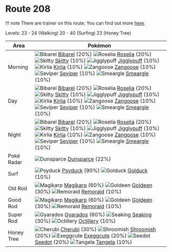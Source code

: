 # Route 208

!!! note
    There are trainer on this route. You can find out more [here](/trainer_changes/route_208/).

Levels: 23 - 24 (Walking) 20 - 40 (Surfing) 23 (Honey Tree)

Area       | Pokémon
---        | ---
Morning    | ![][400]  [Bibarel] (20%) ![][315]  [Roselia] (20%) ![][300]  [Skitty] (10%)  ![][039]  [Jigglypuff] (10%) ![][281]  [Kirlia] (10%) ![][335]  [Zangoose] (10%)  ![][336]  [Seviper] (10%) ![][235]  [Smeargle] (10%)
Day        | ![][400]  [Bibarel] (20%) ![][315]  [Roselia] (20%) ![][300]  [Skitty] (10%)  ![][039]  [Jigglypuff] (10%) ![][281]  [Kirlia] (10%) ![][335]  [Zangoose] (10%)  ![][336]  [Seviper] (10%) ![][235]  [Smeargle] (10%)
Night      | ![][400]  [Bibarel] (20%) ![][315]  [Roselia] (20%) ![][300]  [Skitty] (10%)  ![][039]  [Jigglypuff] (10%) ![][281]  [Kirlia] (10%) ![][335]  [Zangoose] (10%)  ![][336]  [Seviper] (10%) ![][235]  [Smeargle] (10%)
Poké Radar | ![][206]  [Dunsparce] (22%)
Surf       | ![][054]  [Psyduck] (90%) ![][055]  [Golduck] (10%)
Old Rod    | ![][129]  [Magikarp] (60%) ![][118]  [Goldeen] (30%) ![][223]  [Remoraid] (10%)
Good Rod   | ![][129]  [Magikarp] (60%) ![][118]  [Goldeen] (30%) ![][223]  [Remoraid] (10%)
Super Rod  | ![][130]  [Gyarados] (60%) ![][119]  [Seaking] (30%) ![][224]  [Octillery] (10%)
Honey Tree | ![][420]  [Cherubi] (30%) ![][285]  [Shroomish] (20%) ![][102]  [Exeggcute] (20%)  ![][273]  [Seedot] (20%) ![][114]  [Tangela] (10%)


[039]: https://raw.githubusercontent.com/PokeAPI/sprites/master/sprites/pokemon/39.png "Jigglypuff"
[054]: https://raw.githubusercontent.com/PokeAPI/sprites/master/sprites/pokemon/54.png "Psyduck"
[055]: https://raw.githubusercontent.com/PokeAPI/sprites/master/sprites/pokemon/55.png "Golduck"
[102]: https://raw.githubusercontent.com/PokeAPI/sprites/master/sprites/pokemon/102.png "Exeggcute"
[114]: https://raw.githubusercontent.com/PokeAPI/sprites/master/sprites/pokemon/114.png "Tangela"
[118]: https://raw.githubusercontent.com/PokeAPI/sprites/master/sprites/pokemon/118.png "Goldeen"
[119]: https://raw.githubusercontent.com/PokeAPI/sprites/master/sprites/pokemon/119.png "Seaking"
[129]: https://raw.githubusercontent.com/PokeAPI/sprites/master/sprites/pokemon/129.png "Magikarp"
[130]: https://raw.githubusercontent.com/PokeAPI/sprites/master/sprites/pokemon/130.png "Gyarados"
[206]: https://raw.githubusercontent.com/PokeAPI/sprites/master/sprites/pokemon/206.png "Dunsparce"
[223]: https://raw.githubusercontent.com/PokeAPI/sprites/master/sprites/pokemon/223.png "Remoraid"
[224]: https://raw.githubusercontent.com/PokeAPI/sprites/master/sprites/pokemon/224.png "Octillery"
[235]: https://raw.githubusercontent.com/PokeAPI/sprites/master/sprites/pokemon/235.png "Smeargle"
[273]: https://raw.githubusercontent.com/PokeAPI/sprites/master/sprites/pokemon/273.png "Seedot"
[281]: https://raw.githubusercontent.com/PokeAPI/sprites/master/sprites/pokemon/281.png "Kirlia"
[285]: https://raw.githubusercontent.com/PokeAPI/sprites/master/sprites/pokemon/285.png "Shroomish"
[300]: https://raw.githubusercontent.com/PokeAPI/sprites/master/sprites/pokemon/300.png "Skitty"
[315]: https://raw.githubusercontent.com/PokeAPI/sprites/master/sprites/pokemon/315.png "Roselia"
[335]: https://raw.githubusercontent.com/PokeAPI/sprites/master/sprites/pokemon/335.png "Zangoose"
[336]: https://raw.githubusercontent.com/PokeAPI/sprites/master/sprites/pokemon/336.png "Seviper"
[400]: https://raw.githubusercontent.com/PokeAPI/sprites/master/sprites/pokemon/400.png "Bibarel"
[420]: https://raw.githubusercontent.com/PokeAPI/sprites/master/sprites/pokemon/420.png "Cherubi"
[Jigglypuff]: /pokemon_changes/039/
[Psyduck]: /pokemon_changes/054/
[Golduck]: /pokemon_changes/055/
[Exeggcute]: /pokemon_changes/102/
[Tangela]: /pokemon_changes/114/
[Goldeen]: /pokemon_changes/118/
[Seaking]: /pokemon_changes/119/
[Magikarp]: /pokemon_changes/129/
[Gyarados]: /pokemon_changes/130/
[Dunsparce]: /pokemon_changes/206/
[Remoraid]: /pokemon_changes/223/
[Octillery]: /pokemon_changes/224/
[Smeargle]: /pokemon_changes/235/
[Seedot]: /pokemon_changes/273/
[Kirlia]: /pokemon_changes/281/
[Shroomish]: /pokemon_changes/285/
[Skitty]: /pokemon_changes/300/
[Roselia]: /pokemon_changes/315/
[Zangoose]: /pokemon_changes/335/
[Seviper]: /pokemon_changes/336/
[Bibarel]: /pokemon_changes/400/
[Cherubi]: /pokemon_changes/420/

